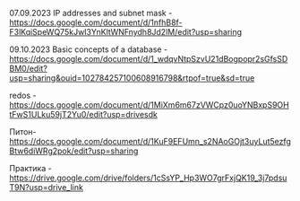 07.09.2023 IP addresses and subnet mask - https://docs.google.com/document/d/1nfhB8f-F3lKqiSpeWQ75kJwI3YnKltWNFnydh8Jd2lM/edit?usp=sharing


09.10.2023 Basic concepts of a database - https://docs.google.com/document/d/1_wdqvNtpSzvU21dBogpopr2sGfsSDBM0/edit?usp=sharing&ouid=102784257100608916798&rtpof=true&sd=true

redos - https://docs.google.com/document/d/1MiXm6m67zVWCpz0uoYNBxpS9OHtFwS1ULku59jT2Yu0/edit?usp=drivesdk 

Питон- https://docs.google.com/document/d/1KuF9EFUmn_s2NAoGOjt3uyLut5ezfgBtw6diWRg2pok/edit?usp=sharing

Практика - https://drive.google.com/drive/folders/1cSsYP_Hp3WO7grFxjQK19_3j7pdsuT9N?usp=drive_link
